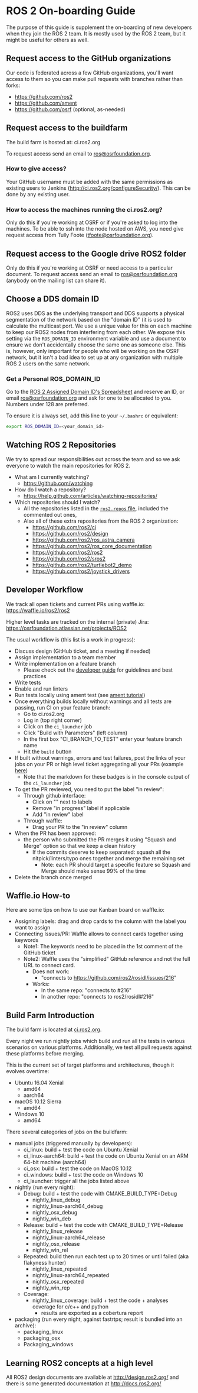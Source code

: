# ROS 2 On-boarding Guide

The purpose of this guide is supplement the on-boarding of new developers when they join the ROS 2 team.
It is mostly used by the ROS 2 team, but it might be useful for others as well.

## Request access to the GitHub organizations

Our code is federated across a few GitHub organizations, you'll want access to them so you can make pull requests with branches rather than forks:

- https://github.com/ros2
- https://github.com/ament
- https://github.com/osrf (optional, as-needed)

## Request access to the buildfarm

The build farm is hosted at: ci.ros2.org

To request access send an email to ros@osrfoundation.org.

### How to give access?

Your GitHub username must be added with the same permissions as existing users to Jenkins (http://ci.ros2.org/configureSecurity/).
This can be done by any existing user.

### How to access the machines running the ci.ros2.org?

Only do this if you're working at OSRF or if you're asked to log into the machines.
To be able to ssh into the node hosted on AWS, you need give request access from Tully Foote (tfoote@osrfoundation.org).

## Request access to the Google drive ROS2 folder

Only do this if you're working at OSRF or need access to a particular document.
To request access send an email to ros@osrfoundation.org (anybody on the mailing list can share it).

## Choose a DDS domain ID

ROS2 uses DDS as the underlying transport and DDS supports a physical segmentation of the network based on the "domain ID" (it is used to calculate the multicast port.
We use a unique value for this on each machine to keep our ROS2 nodes from interfering from each other.
We expose this setting via the `ROS_DOMAIN_ID` environment variable and use a document to ensure we don't accidentally choose the same one as someone else.
This is, however, only important for people who will be working on the OSRF network, but it isn't a bad idea to set up at any organization with multiple ROS 2 users on the same network.

### Get a Personal ROS_DOMAIN_ID

Go to the [ROS 2 Assigned Domain ID's Spreadsheet](https://docs.google.com/spreadsheets/d/1YuDSH1CeySBP4DaCX4KoCDW_lZY4PuFWUu4MW6Vsp1s/edit) and reserve an ID, or email ros@osrfoundation.org and ask for one to be allocated to you.
Numbers under 128 are preferred.

To ensure it is always set, add this line to your `~/.bashrc` or equivalent:

```bash
export ROS_DOMAIN_ID=<your_domain_id>
```

## Watching ROS 2 Repositories

We try to spread our responsibilities out across the team and so we ask everyone to watch the main repositories for ROS 2.

- What am I currently watching?
  - https://github.com/watching
- How do I watch a repository?
  - https://help.github.com/articles/watching-repositories/
- Which repositories should I watch?
  - All the repositories listed in the [`ros2.repos` file](https://github.com/ros2/ros2/blob/master/ros2.repos), included the commented out ones,
  - Also all of these extra repositories from the ROS 2 organization:
    - https://github.com/ros2/ci
    - https://github.com/ros2/design
    - https://github.com/ros2/ros_astra_camera
    - https://github.com/ros2/ros_core_documentation
    - https://github.com/ros2/ros2
    - https://github.com/ros2/sros2
    - https://github.com/ros2/turtlebot2_demo
    - https://github.com/ros2/joystick_drivers

## Developer Workflow

We track all open tickets and current PRs using waffle.io: https://waffle.io/ros2/ros2

Higher level tasks are tracked on the internal (private) Jira: https://osrfoundation.atlassian.net/projects/ROS2

The usual workflow is (this list is a work in progress):

- Discuss design (GitHub ticket, and a meeting if needed)
- Assign implementation to a team member
- Write implementation on a feature branch
  - Please check out the [developer guide](https://github.com/ros2/ros2/wiki/Developer-Guide) for guidelines and best practices
- Write tests
- Enable and run linters
- Run tests locally using ament test (see [ament tutorial](https://github.com/ros2/ros2/wiki/Ament-Tutorial))
- Once everything builds locally without warnings and all tests are passing, run CI on your feature branch:
  - Go to ci.ros2.org
  - Log in (top right corner)
  - Click on the `ci_launcher` job
  - Click "Build with Parameters" (left column)
  - In the first box "CI_BRANCH_TO_TEST" enter your feature branch name
  - Hit the `build` button
- If built without warnings, errors and test failures, post the links of your jobs on your PR or high level ticket aggregating all your PRs (example [here](https://github.com/ros2/rcl/pull/106#issuecomment-271119200))
  - Note that the markdown for these badges is in the console output of the `ci_launcher` job
- To get the PR reviewed, you need to put the label "in review":
  - Through github interface:
    - Click on "" next to labels
    - Remove "in progress" label if applicable
    - Add "in review" label
  - Through waffle:
    - Drag your PR to the "in review" column
- When the PR has been approved:
  - the person who submitted the PR merges it using "Squash and Merge" option so that we keep a clean history
    - If the commits deserve to keep separated: squash all the nitpick/linters/typo ones together and merge the remaining set
      - Note: each PR should target a specific feature so Squash and Merge should make sense 99% of the time
- Delete the branch once merged

## Waffle.io How-to

Here are some tips on how to use our Kanban board on waffle.io:

- Assigning labels: drag and drop cards to the column with the label you want to assign
- Connecting Issues/PR: Waffle allows to connect cards together using keywords
  - Note1: The keywords need to be placed in the 1st comment of the GitHub ticket
  - Note2: Waffle uses the "simplified" GitHub reference and not the full URL to connect card.
    - Does not work:
      - "connects to https://github.com/ros2/rosidl/issues/216"
    - Works:
      - In the same repo: "connects to #216"
      - In another repo: "connects to ros2/rosidl#216"

## Build Farm Introduction

The build farm is located at [ci.ros2.org](http://ci.ros2.org/).

Every night we run nightly jobs which build and run all the tests in various scenarios on various platforms.
Additionally, we test all pull requests against these platforms before merging.

This is the current set of target platforms and architectures, though it evolves overtime:

- Ubuntu 16.04 Xenial
  - amd64
  - aarch64
- macOS 10.12 Sierra
  - amd64
- Windows 10
  - amd64

There several categories of jobs on the buildfarm:

- manual jobs (triggered manually by developers):
  - ci_linux: build + test the code on Ubuntu Xenial
  - ci_linux-aarch64: build + test the code on Ubuntu Xenial on an ARM 64-bit machine (aarch64)
  - ci_osx: build + test the code on MacOS 10.12
  - ci_windows: build + test the code on Windows 10
  - ci_launcher: trigger all the jobs listed above
- nightly (run every night):
  - Debug: build + test the code with CMAKE_BUILD_TYPE=Debug
    - nightly_linux_debug
    - nightly_linux-aarch64_debug
    - nightly_osx_debug
    - nightly_win_deb
  - Release: build + test the code with CMAKE_BUILD_TYPE=Release
    - nightly_linux_release
    - nightly_linux-aarch64_release
    - nightly_osx_release
    - nightly_win_rel
  - Repeated: build then run each test up to 20 times or until failed (aka flakyness hunter)
    - nightly_linux_repeated
    - nightly_linux-aarch64_repeated
    - nightly_osx_repeated
    - nightly_win_rep
  - Coverage:
    - nightly_linux_coverage: build + test the code + analyses coverage for c/c++ and python
      - results are exported as a cobertura report
- packaging (run every night, against fastrtps; result is bundled into an archive):
  - packaging_linux
  - packaging_osx
  - Packaging_windows

## Learning ROS2 concepts at a high level

All ROS2 design documents are available at http://design.ros2.org/ and there is some generated documentation at http://docs.ros2.org/

